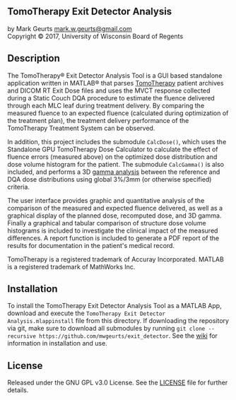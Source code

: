 ## TomoTherapy Exit Detector Analysis

by Mark Geurts <mark.w.geurts@gmail.com>
<br>Copyright &copy; 2017, University of Wisconsin Board of Regents

## Description

The TomoTherapy&reg; Exit Detector Analysis Tool is a GUI based standalone application written in MATLAB&reg; that parses [TomoTherapy](http://www.accuray.com) patient archives and DICOM RT Exit Dose files and uses the MVCT response collected during a Static Couch DQA procedure to estimate the fluence delivered through each MLC leaf during treatment delivery.  By comparing the measured fluence to an expected fluence (calculated during optimization of the treatment plan), the treatment delivery performance of the TomoTherapy Treatment System can be observed.

In addition, this project includes the submodule `CalcDose()`, which uses the Standalone GPU TomoTherapy Dose Calculator to calculate the effect of fluence errors (measured above) on the optimized dose distribution and dose volume histogram for the patient. The submodule `CalcGamma()` is also included, and performs a 3D [gamma analysis](README.md#gamma-computation-methods) between the reference and DQA dose distributions using global 3%/3mm (or otherwise specified) criteria.

The user interface provides graphic and quantitative analysis of the comparison of the measured and expected fluence delivered, as well as a graphical display of the planned dose, recomputed dose, and 3D gamma.  Finally a graphical and tabular comparison of structure dose volume histograms is included to investigate the clinical impact of the measured differences.  A report function is included to generate a PDF report of the results for documentation in the patient's medical record.

TomoTherapy is a registered trademark of Accuray Incorporated. MATLAB is a registered trademark of MathWorks Inc.

## Installation

To install the TomoTherapy Exit Detector Analysis Tool as a MATLAB App, download and execute the `TomoTherapy Exit Detector Analysis.mlappinstall` file from this directory. If downloading the repository via git, make sure to download all submodules by running  `git clone --recursive https://github.com/mwgeurts/exit_detector`. See the [wiki](../../wiki) for information in installation and use.

## License

Released under the GNU GPL v3.0 License.  See the [LICENSE](LICENSE) file for further details.
